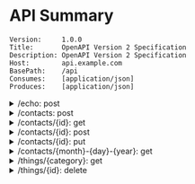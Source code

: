 # API Summary

```
Version:     1.0.0
Title:       OpenAPI Version 2 Specification
Description: OpenAPI Version 2 Specification
Host:        api.example.com
BasePath:    /api
Consumes:    [application/json]
Produces:    [application/json]
```

<details>
<summary>/echo: post</summary>

`body parameter`
- name: `body`, type: `web.EchoRequest`
	- name: `input`, type: `string`

`responses`
- code: `200`, type: `web.EchoResponse`
	- name: `output`, type: `string`
- `default`, type: `Error`
	- name: `code`, type: `integer`
	- name: `status`, type: `string`
</details>

<details>
<summary>/contacts: post</summary>

`body parameter`
- name: `body`, type: `models.ContactRequest`
	- name: `input`, type: `string`
	- name: `firstName`, type: `string`
	- name: `lastName`, type: `string`
	- name: `address`, type: `object`
		- name: `street`, type: `string`
		- name: `city`, type: `string`
		- name: `state`, type: `string`
		- name: `zipCode`, type: `string`

`responses`
- code: `200`, type: `models.ContactResponse`
	- name: `output`, type: `string`
- `default`, type: `Error`
	- name: `code`, type: `integer`
	- name: `status`, type: `string`
</details>

<details>
<summary>/contacts/{id}: get</summary>

`path parameters`
- name: `id`, type: `integer`


`responses`
- code: `200`, type: `models.ContactResponse`
	- name: `output`, type: `string`
- `default`, type: `Error`
	- name: `code`, type: `integer`
	- name: `status`, type: `string`
</details>

<details>
<summary>/contacts/{id}: post</summary>

`path parameters`
- name: `id`, type: `integer`

`body parameter`
- name: `body`, type: `models.ContactRequest`
	- name: `input`, type: `string`
	- name: `firstName`, type: `string`
	- name: `lastName`, type: `string`
	- name: `address`, type: `object`
		- name: `zipCode`, type: `string`
		- name: `street`, type: `string`
		- name: `city`, type: `string`
		- name: `state`, type: `string`

`responses`
- code: `200`, type: `models.ContactResponse`
	- name: `output`, type: `string`
- `default`, type: `Error`
	- name: `code`, type: `integer`
	- name: `status`, type: `string`
</details>

<details>
<summary>/contacts/{id}: put</summary>

`path parameters`
- name: `id`, type: `integer`

`body parameter`
- name: `body`, type: `models.ContactRequest`
	- name: `input`, type: `string`
	- name: `firstName`, type: `string`
	- name: `lastName`, type: `string`
	- name: `address`, type: `object`
		- name: `street`, type: `string`
		- name: `city`, type: `string`
		- name: `state`, type: `string`
		- name: `zipCode`, type: `string`

`responses`
- code: `200`, type: `models.ContactResponse`
	- name: `output`, type: `string`
- `default`, type: `Error`
	- name: `code`, type: `integer`
	- name: `status`, type: `string`
</details>

<details>
<summary>/contacts/{month}-{day}-{year}: get</summary>

`path parameters`
- name: `month`, type: `string`
- name: `day`, type: `string`
- name: `year`, type: `string`


`responses`
- code: `200`, type: `models.ContactResponse`
	- name: `output`, type: `string`
- `default`, type: `Error`
	- name: `code`, type: `integer`
	- name: `status`, type: `string`
</details>

<details>
<summary>/things/{category}: get</summary>

`path parameters`
- name: `category`, type: `string`

`query parameters`
- name: `q`, type: `string`


`responses`
- code: `200`, type: `[]web.ThingResponse`
	- name: `output`, type: `string`
- `default`, type: `Error`
	- name: `code`, type: `integer`
	- name: `status`, type: `string`
</details>

<details>
<summary>/things/{id}: delete</summary>

`path parameters`
- name: `id`, type: `integer`


`responses`
- `default`, type: `Error`
	- name: `code`, type: `integer`
	- name: `status`, type: `string`
</details>

